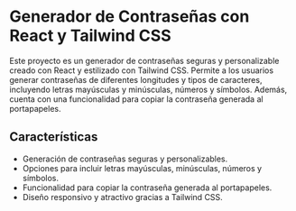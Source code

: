 # Generador de Contraseñas con React y Tailwind CSS

Este proyecto es un generador de contraseñas seguras y personalizable creado con React y estilizado con Tailwind CSS. Permite a los usuarios generar contraseñas de diferentes longitudes y tipos de caracteres, incluyendo letras mayúsculas y minúsculas, números y símbolos. Además, cuenta con una funcionalidad para copiar la contraseña generada al portapapeles.

## Características

- Generación de contraseñas seguras y personalizables.
- Opciones para incluir letras mayúsculas, minúsculas, números y símbolos.
- Funcionalidad para copiar la contraseña generada al portapapeles.
- Diseño responsivo y atractivo gracias a Tailwind CSS.


